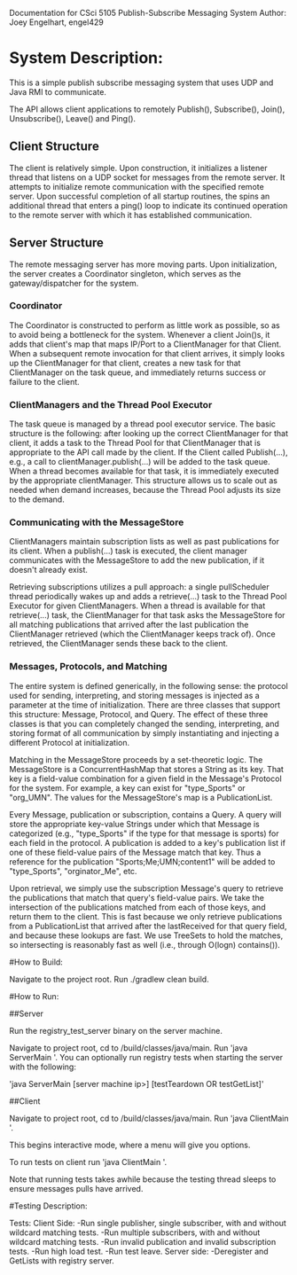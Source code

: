Documentation for CSci 5105 Publish-Subscribe Messaging System
Author: Joey Engelhart, engel429

# System Description:

This is a simple publish subscribe messaging system that uses UDP and Java RMI to communicate.

The API allows client applications to remotely Publish(), Subscribe(), Join(), Unsubscribe(), Leave() and Ping().

## Client Structure

The client is relatively simple. Upon construction, it initializes a listener thread that listens on a UDP socket for messages from the remote server. It attempts to initialize remote communication with the specified
remote server. Upon successful completion of all startup routines, the spins an additional thread that enters
a ping() loop to indicate its continued operation to the remote server with which it has established communication.

## Server Structure

The remote messaging server has more moving parts. Upon initialization, the server creates a Coordinator singleton, which serves as the gateway/dispatcher for the system. 

### Coordinator

The Coordinator is constructed to perform as little work as possible, so as to avoid being a bottleneck
for the system. Whenever a client Join()s, it adds that client's map that maps IP/Port to a ClientManager
for that Client. When a subsequent remote invocation for that client arrives, it simply looks up the ClientManager for that client, creates a new task for that ClientManager on the task queue, and immediately
returns success or failure to the client.

### ClientManagers and the Thread Pool Executor

The task queue is managed by a thread pool executor service. The basic structure is the following: after
looking up the correct ClientManager for that client, it adds a task to the Thread Pool for that ClientManager that is appropriate to the API call made by the client. If the Client called Publish(...), e.g., a call to clientManager.publish(...) will be added to the task queue. When a thread becomes available
for that task, it is immediately executed by the appropriate clientManager. This structure allows us to scale
out as needed when demand increases, because the Thread Pool adjusts its size to the demand.

### Communicating with the MessageStore

ClientManagers maintain subscription lists as well as past publications for its client. When a publish(...)
task is executed, the client manager communicates with the MessageStore to add the new publication, if it
doesn't already exist.

Retrieving subscriptions utilizes a pull approach: a single pullScheduler thread periodically wakes up and
adds a retrieve(...) task to the Thread Pool Executor for given ClientManagers. When a thread is available
for that retrieve(...) task, the ClientManager for that task asks the MessageStore for all matching publications that arrived after the last publication the ClientManager retrieved (which the ClientManager
keeps track of). Once retrieved, the ClientManager sends these back to the client.

### Messages, Protocols, and Matching

The entire system is defined generically, in the following sense: the protocol used for sending,
interpreting, and storing messages is injected as a parameter at the time of initialization. There are
three classes that support this structure: Message, Protocol, and Query. The effect of these three classes
is that you can completely changed the sending, interpreting, and storing format of all communication by
simply instantiating and injecting a different Protocol at initialization.

Matching in the MessageStore proceeds by a set-theoretic logic. The MessageStore is a ConcurrentHashMap that stores a String as its key. That key is a field-value combination for a given field in the Message's Protocol for the system. For example, a key can exist for "type_Sports" or "org_UMN". The values for the MessageStore's map is a PublicationList.

Every Message, publication or subscription, contains a Query. A query will store the appropriate key-value Strings under which that Message is categorized (e.g., "type_Sports" if the type for that message is sports) for each field in the protocol. A publication is added to a key's publication list if one of these field-value pairs of the Message match that key. Thus a reference for the publication "Sports;Me;UMN;content1" will be added to "type_Sports", "orginator_Me", etc.

Upon retrieval, we simply use the subscription Message's query to retrieve the publications that match that query's field-value pairs. We take the intersection of the publications matched from each of those keys, and return them to the client. This is fast because we only retrieve publications from a PublicationList that arrived after the lastReceived for that query field, and because these lookups are fast. We use TreeSets to hold the matches, so intersecting is reasonably fast as well (i.e., through O(logn) contains()).

#How to Build:

Navigate to the project root. Run ./gradlew clean build.

#How to Run:

##Server

Run the registry_test_server binary on the server machine.

Navigate to project root, cd to /build/classes/java/main. Run 'java ServerMain <server machine ip>'.
You can optionally run registry tests when starting the server with the following:

'java ServerMain [server machine ip>] [testTeardown OR testGetList]'

##Client

Navigate to project root, cd to /build/classes/java/main. Run 'java ClientMain <server machine ip>'.

This begins interactive mode, where a menu will give you options.

To run tests on client run 'java ClientMain <server machine ip> <runAllTests>'.

Note that running tests takes awhile because the testing thread sleeps to ensure messages pulls
have arrived.

#Testing Description:

Tests:
Client Side:
-Run single publisher, single subscriber, with and without wildcard matching tests.
-Run multiple subscribers, with and without wildcard matching tests.
-Run invalid publication and invalid subscription tests.
-Run high load test.
-Run test leave.
Server side:
-Deregister and GetLists with registry server.
